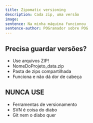 ```yaml
---
title: Zipomatic versioning
description: Cada zip, uma versão
image: 
sentence: Na minha máquina funcionou
sentence-author: POGramador sobre POG
---
```


## Precisa guardar versões?

* Use arquivos ZIP!
* NomeDoProjeto_data.zip
* Pasta de zips compartilhada
* Funciona e não dá dor de cabeça

## NUNCA USE

* Ferramentas de versionamento
* SVN é coisa do diabo
* Git nem o diabo quer
  